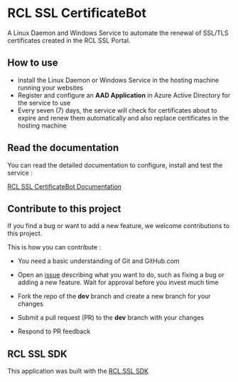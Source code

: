 # RCL SSL CertificateBot

A Linux Daemon and Windows Service to automate the renewal of SSL/TLS certificates created in the RCL SSL Portal. 

## How to use

- Install the Linux Daemon or Windows Service in the hosting machine running your websites
- Register and configure an **AAD Application** in Azure Active Directory for the service to use
- Every seven (7) days, the service will check for certificates about to expire and renew them automatically and also replace certificates in the hosting machine

## Read the documentation

You can read the detailed documentation to configure, install and test the service : 

[RCL SSL CertificateBot Documentation](https://docs.rclapp.com/certbot/certbot.html)

## Contribute to this project

If you find a bug or want to add a new feature, we welcome contributions to this project.

This is how you can contribute :

- You need a basic understanding of Git and GitHub.com

- Open an [issue](https://github.com/rcl-ssl/RCL.SSL.CertificateBot/issues) describing what you want to do, such as fixing a bug or adding a new feature. Wait for approval before you invest much time

- Fork the repo of the **dev** branch and create a new branch for your changes

- Submit a pull request (PR) to the **dev** branch with your changes

- Respond to PR feedback

## RCL SSL SDK

This application was built with the [RCL SSL SDK](https://docs.rclapp.com/sdk/sdk.html)
